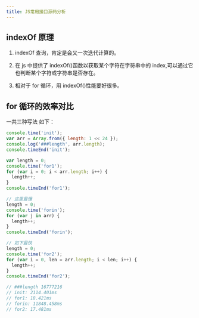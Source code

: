 ```yaml
---
title: JS常用接口源码分析
---
```


## indexOf 原理

1. indexOf 查询，肯定是会又一次迭代计算的。

2. 在 js 中提供了 indexOf()函数以获取某个字符在字符串中的 index,可以通过它也判断某个字符或字符串是否存在。

3. 相对于 for 循环，用 indexOf()性能要好很多。

## for 循环的效率对比

一共三种写法 如下：

```js
console.time('init');
var arr = Array.from({ length: 1 << 24 });
console.log('###length', arr.length);
console.timeEnd('init');

var length = 0;
console.time('for1');
for (var i = 0; i < arr.length; i++) {
  length++;
}
console.timeEnd('for1');

// 这里最慢
length = 0;
console.time('forin');
for (var j in arr) {
  length++;
}
console.timeEnd('forin');

// 如下最快
length = 0;
console.time('for2');
for (var i = 0, len = arr.length; i < len; i++) {
  length++;
}
console.timeEnd('for2');

// ###length 16777216
// init: 2114.401ms
// for1: 18.421ms
// forin: 11848.458ms
// for2: 17.481ms

```
